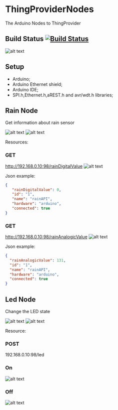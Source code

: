 # ThingProviderNodes
The Arduino Nodes to ThingProvider 

## Build Status [![Build Status](https://travis-ci.org/kevinmmartins/ThingProviderNodes.svg?branch=master)](https://travis-ci.org/kevinmmartins/ThingProviderNodes)

![alt text](https://user-images.githubusercontent.com/20428703/38177975-3c21b5d4-35df-11e8-8193-aff06af8f356.png)

## Setup
* Arduino;
* Arduino Ethernet shield;
* Arduino IDE;
* SPI.h,Ethernet.h,aREST.h and avr/wdt.h libraries;

## Rain Node

  Get information about rain sensor

 ![alt text](https://user-images.githubusercontent.com/20428703/39284286-e34afcc8-48e8-11e8-9743-cfb94a5d2a45.JPG)
 ![alt text](https://user-images.githubusercontent.com/20428703/39284287-e3878b7a-48e8-11e8-987f-88dd75ce16ca.JPG)
 
Resources:
 ### GET
 http://192.168.0.10:98/rainDigitalValue
 ![alt text](https://user-images.githubusercontent.com/20428703/39284285-e30d17dc-48e8-11e8-8707-59f249e5c0c7.PNG)
 
 Json example:
 ```json
{
    "rainDigitalValue": 0,
    "id": "1",
    "name": "rainAPI",
    "hardware": "arduino",
    "connected": true
}
```
 ### GET
 http://192.168.0.10:98/rainAnalogicValue
 ![alt text](https://user-images.githubusercontent.com/20428703/39284284-e2ceb4f6-48e8-11e8-997c-3d55163f525c.PNG)

  Json example:
  ```json
 {
    "rainAnalogicValue": 131,
    "id": "1",
    "name": "rainAPI",
    "hardware": "arduino",
    "connected": true
}
```
## Led Node

  Change the LED state

 ![alt text](https://user-images.githubusercontent.com/20428703/39284288-e3ca00cc-48e8-11e8-80f8-f71e747d1fc2.JPG)
 ![alt text](https://user-images.githubusercontent.com/20428703/39284289-e409234c-48e8-11e8-86ac-394cb4f7e28f.JPG)
 
 Resource:
 ### POST 
 192.168.0.10:98/led
 
 ### On
 ![alt text](https://user-images.githubusercontent.com/20428703/39284291-e48e76be-48e8-11e8-9e73-a64c45152e38.PNG)
 
 ### Off
 ![alt text](https://user-images.githubusercontent.com/20428703/39284290-e44b6946-48e8-11e8-807c-d08ac41019f2.PNG)
 
